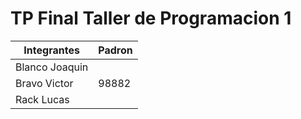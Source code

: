 # TP Final Taller de Programacion 1

| Integrantes    | Padron |
|----------------|--------|
| Blanco Joaquin |        |
| Bravo Victor   | 98882  |
| Rack Lucas     |        |
